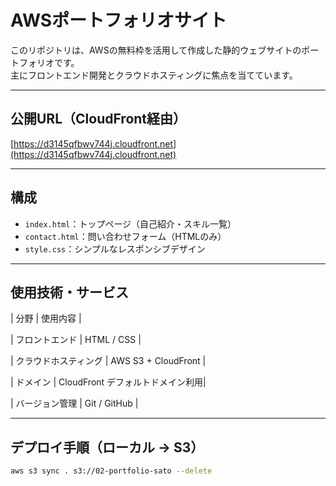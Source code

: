 # AWSポートフォリオサイト

このリポジトリは、AWSの無料枠を活用して作成した静的ウェブサイトのポートフォリオです。  
主にフロントエンド開発とクラウドホスティングに焦点を当てています。

---

## 公開URL（CloudFront経由）
[https://d3145qfbwv744j.cloudfront.net](https://d3145qfbwv744j.cloudfront.net)

---

## 構成

- `index.html`：トップページ（自己紹介・スキル一覧）
- `contact.html`：問い合わせフォーム（HTMLのみ）
- `style.css`：シンプルなレスポンシブデザイン

---

## 使用技術・サービス

| 分野 | 使用内容 |

| フロントエンド | HTML / CSS |

| クラウドホスティング | AWS S3 + CloudFront |

| ドメイン | CloudFront デフォルトドメイン利用|

| バージョン管理 | Git / GitHub |

---

## デプロイ手順（ローカル → S3）

```bash
aws s3 sync . s3://02-portfolio-sato --delete
